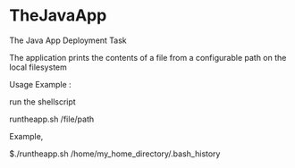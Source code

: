 # TheJavaApp
The Java App Deployment Task

The application prints the contents of a file from a configurable path on the local filesystem


Usage Example :

run the shellscript

runtheapp.sh /file/path




Example,


$./runtheapp.sh /home/my_home_directory/.bash_history
